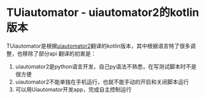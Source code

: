 # TUiautomator - uiautomator2的kotlin版本

TUiautomator是根据[uiautomator2](https://github.com/openatx/uiautomator2)翻译的kotlin版本，其中根据语言特了很多调整，也移除了部分api
翻译的初衷是：
   1. uiautomator2是python语言开发，自己py语法不熟悉，在写测试脚本时不是很方便
   2. uiautomator2不能单独在手机运行，也就不能手动的开启和关闭脚本运行
   3. 可以用Uiautomator开发app，完成自主控制运行
